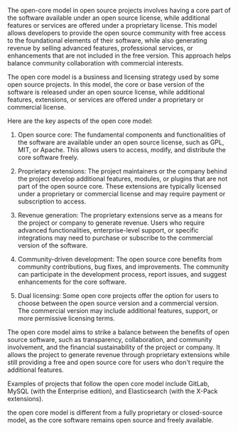 The open-core model in open source projects involves having a core part of the software available under an open source license, while additional features or services are offered under a proprietary license. This model allows developers to provide the open source community with free access to the foundational elements of their software, while also generating revenue by selling advanced features, professional services, or enhancements that are not included in the free version. This approach helps balance community collaboration with commercial interests.

The open core model is a business and licensing strategy used by some open source projects. In this model, the core or base version of the software is released under an open source license, while additional features, extensions, or services are offered under a proprietary or commercial license.

Here are the key aspects of the open core model:

1. Open source core: The fundamental components and functionalities of the software are available under an open source license, such as GPL, MIT, or Apache. This allows users to access, modify, and distribute the core software freely.

2. Proprietary extensions: The project maintainers or the company behind the project develop additional features, modules, or plugins that are not part of the open source core. These extensions are typically licensed under a proprietary or commercial license and may require payment or subscription to access.

3. Revenue generation: The proprietary extensions serve as a means for the project or company to generate revenue. Users who require advanced functionalities, enterprise-level support, or specific integrations may need to purchase or subscribe to the commercial version of the software.

4. Community-driven development: The open source core benefits from community contributions, bug fixes, and improvements. The community can participate in the development process, report issues, and suggest enhancements for the core software.

5. Dual licensing: Some open core projects offer the option for users to choose between the open source version and a commercial version. The commercial version may include additional features, support, or more permissive licensing terms.

The open core model aims to strike a balance between the benefits of open source software, such as transparency, collaboration, and community involvement, and the financial sustainability of the project or company. It allows the project to generate revenue through proprietary extensions while still providing a free and open source core for users who don't require the additional features.

Examples of projects that follow the open core model include GitLab, MySQL (with the Enterprise edition), and Elasticsearch (with the X-Pack extensions).

 the open core model is different from a fully proprietary or closed-source model, as the core software remains open source and freely available.
